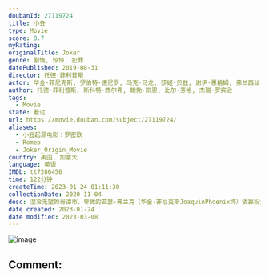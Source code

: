 ```yaml
---
doubanId: 27119724
title: 小丑
type: Movie
score: 8.7
myRating: 
originalTitle: Joker
genre: 剧情, 惊悚, 犯罪
datePublished: 2019-08-31
director: 托德·菲利普斯
actor: 华金·菲尼克斯, 罗伯特·德尼罗, 马克·马龙, 莎姬·贝兹, 谢伊·惠格姆, 弗兰西丝·康罗伊, 布莱恩·考伦, 布莱恩·泰里·亨利, 布莱特·卡伦, 道格拉斯·霍奇斯, 格伦·弗莱舍尔, 比尔·坎普, 乔什·帕斯, 但丁·佩雷拉, 玛丽·凯特·马拉特, 迈克尔·本茨, 莎珑·华盛顿, 桑德拉·詹姆斯, 托尼·赫德, 曼德拉·贝拉米, 乔·奥克曼, 卡尔·伦德施泰特, 米克·奥罗克, 大卫·吉布森, 伊万·罗萨多, 安妮·比萨比亚, 布莱斯·科里根, 乔恩·道格拉斯·雷尼, 艾恩斯利·丹恩, 杰森·约翰·奇卡莱塞, 加里·古尔曼, 贾斯汀·塞洛克斯, 大卫·伊亚科诺, 本·沃黑特, 卡德罗莎·奥娜·卡罗尔
author: 托德·菲利普斯, 斯科特·西尔弗, 鲍勃·凯恩, 比尔·芬格, 杰瑞·罗宾逊
tags:
  - Movie
state: 看过
url: https://movie.douban.com/subject/27119724/
aliases:
  - 小丑起源电影：罗密欧
  - Romeo
  - Joker_Origin_Movie
country: 美国, 加拿大
language: 英语
IMDb: tt7286456
time: 122分钟
createTime: 2023-01-24 01:11:30
collectionDate: 2020-11-04
desc: 湿冷无望的哥谭市，卑微的亚瑟·弗兰克（华金·菲尼克斯JoaquinPhoenix饰）依靠扮演小丑赚取营生。与之相依为命的母亲患有精神疾病，而亚瑟深记母亲的教诲，无论遭受怎样的挫折都笑对人生，却因...
date created: 2023-01-24
date modified: 2023-03-08
---
```


![image](p2567198874.jpg)

Comment:
---
